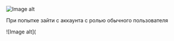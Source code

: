 ![Image alt](https://github.com/VoiceDD/WebGazievSymfony/blob/3e935d0bb83e193741177d69b6c85460876e3d85/image.png)

При попытке зайти с аккаунта с ролью обычного пользователя

![Image alt](
